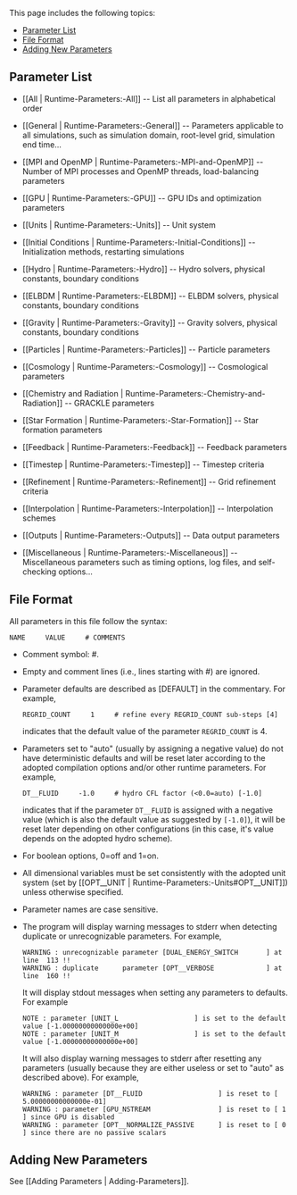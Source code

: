 This page includes the following topics:
* [Parameter List](#parameter-list)
* [File Format](#file-format)
* [Adding New Parameters](#adding-new-parameters)


## Parameter List
* [[All | Runtime-Parameters:-All]]
-- List all parameters in alphabetical order

* [[General | Runtime-Parameters:-General]]
-- Parameters applicable to all simulations, such as simulation domain, root-level grid, simulation end time...

* [[MPI and OpenMP | Runtime-Parameters:-MPI-and-OpenMP]]
-- Number of MPI processes and OpenMP threads, load-balancing parameters

* [[GPU | Runtime-Parameters:-GPU]]
-- GPU IDs and optimization parameters

* [[Units | Runtime-Parameters:-Units]]
-- Unit system

* [[Initial Conditions | Runtime-Parameters:-Initial-Conditions]]
-- Initialization methods, restarting simulations

* [[Hydro | Runtime-Parameters:-Hydro]]
-- Hydro solvers, physical constants, boundary conditions

* [[ELBDM | Runtime-Parameters:-ELBDM]]
-- ELBDM solvers, physical constants, boundary conditions

* [[Gravity | Runtime-Parameters:-Gravity]]
-- Gravity solvers, physical constants, boundary conditions

* [[Particles | Runtime-Parameters:-Particles]]
-- Particle parameters

* [[Cosmology | Runtime-Parameters:-Cosmology]]
-- Cosmological parameters

* [[Chemistry and Radiation | Runtime-Parameters:-Chemistry-and-Radiation]]
-- GRACKLE parameters

* [[Star Formation | Runtime-Parameters:-Star-Formation]]
-- Star formation parameters

* [[Feedback | Runtime-Parameters:-Feedback]]
-- Feedback parameters

* [[Timestep | Runtime-Parameters:-Timestep]]
-- Timestep criteria

* [[Refinement | Runtime-Parameters:-Refinement]]
-- Grid refinement criteria

* [[Interpolation | Runtime-Parameters:-Interpolation]]
-- Interpolation schemes

* [[Outputs | Runtime-Parameters:-Outputs]]
-- Data output parameters

* [[Miscellaneous | Runtime-Parameters:-Miscellaneous]]
-- Miscellaneous parameters such as timing options, log files, and self-checking options...


## File Format
All parameters in this file follow the syntax:

```
NAME     VALUE     # COMMENTS
```

* Comment symbol: #.

* Empty and comment lines (i.e., lines starting with #) are ignored.

* Parameter defaults are described as [DEFAULT] in the commentary.
For example,

    ```
    REGRID_COUNT     1     # refine every REGRID_COUNT sub-steps [4]
    ```

    indicates that the default value of the parameter `REGRID_COUNT` is 4.

* Parameters set to "auto" (usually by assigning a negative value) do
not have deterministic defaults and will be reset later according to
the adopted compilation options and/or other runtime parameters. For
example,

    ```
    DT__FLUID     -1.0     # hydro CFL factor (<0.0=auto) [-1.0]
    ```

    indicates that if the parameter `DT__FLUID` is assigned with a
negative value (which is also the default value as suggested by `[-1.0]`),
it will be reset later depending on other configurations
(in this case, it's value depends on the adopted hydro scheme).

* For boolean options, 0=off and 1=on.

* All dimensional variables must be set consistently with the adopted unit
system (set by [[OPT__UNIT | Runtime-Parameters:-Units#OPT__UNIT]]) unless otherwise specified.

* Parameter names are case sensitive.

* The program will display warning messages to stderr when detecting
duplicate or unrecognizable parameters. For example,

    ```
    WARNING : unrecognizable parameter [DUAL_ENERGY_SWITCH       ] at line  113 !!
    WARNING : duplicate      parameter [OPT__VERBOSE             ] at line  160 !!
    ```

    It will display stdout messages when setting any parameters
to defaults. For example

    ```
    NOTE : parameter [UNIT_L                   ] is set to the default value [-1.00000000000000e+00]
    NOTE : parameter [UNIT_M                   ] is set to the default value [-1.00000000000000e+00]
    ```

    It will also display warning messages to stderr after resetting
any parameters (usually because they are either useless or set to
"auto" as described above). For example,

    ```
    WARNING : parameter [DT__FLUID                   ] is reset to [ 5.00000000000000e-01]
    WARNING : parameter [GPU_NSTREAM                 ] is reset to [ 1                   ] since GPU is disabled
    WARNING : parameter [OPT__NORMALIZE_PASSIVE      ] is reset to [ 0                   ] since there are no passive scalars
    ```


## Adding New Parameters

See [[Adding Parameters | Adding-Parameters]].
